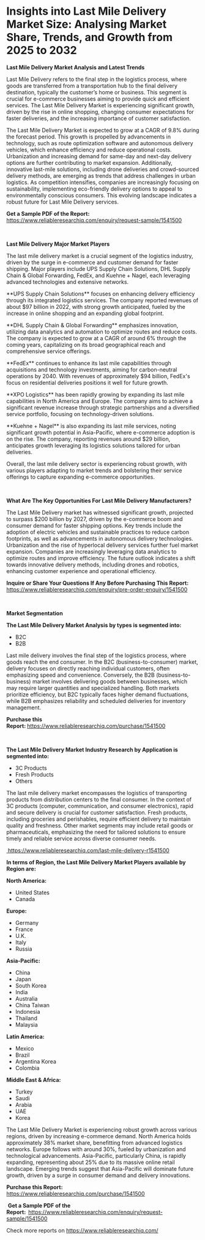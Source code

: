 <p><h1>Insights into Last Mile Delivery Market Size: Analysing Market Share, Trends, and Growth from 2025 to 2032</h1></p><p><strong>Last Mile Delivery Market Analysis and Latest Trends</strong></p>
<p><p>Last Mile Delivery refers to the final step in the logistics process, where goods are transferred from a transportation hub to the final delivery destination, typically the customer’s home or business. This segment is crucial for e-commerce businesses aiming to provide quick and efficient services. The Last Mile Delivery Market is experiencing significant growth, driven by the rise in online shopping, changing consumer expectations for faster deliveries, and the increasing importance of customer satisfaction.</p><p>The Last Mile Delivery Market is expected to grow at a CAGR of 9.8% during the forecast period. This growth is propelled by advancements in technology, such as route optimization software and autonomous delivery vehicles, which enhance efficiency and reduce operational costs. Urbanization and increasing demand for same-day and next-day delivery options are further contributing to market expansion. Additionally, innovative last-mile solutions, including drone deliveries and crowd-sourced delivery methods, are emerging as trends that address challenges in urban logistics. As competition intensifies, companies are increasingly focusing on sustainability, implementing eco-friendly delivery options to appeal to environmentally conscious consumers. This evolving landscape indicates a robust future for Last Mile Delivery services.</p></p>
<p><strong>Get a Sample PDF of the Report:&nbsp;</strong> <a href="https://www.reliableresearchiq.com/enquiry/request-sample/1541500?utm_campaign=3027&utm_medium=2&utm_source=Github&utm_content=ia&utm_term=10032025&utm_id=last-mile-delivery">https://www.reliableresearchiq.com/enquiry/request-sample/1541500</a></p>
<p>&nbsp;</p>
<p><strong>Last Mile Delivery Major Market Players</strong></p>
<p><p>The last mile delivery market is a crucial segment of the logistics industry, driven by the surge in e-commerce and customer demand for faster shipping. Major players include UPS Supply Chain Solutions, DHL Supply Chain & Global Forwarding, FedEx, and Kuehne + Nagel, each leveraging advanced technologies and extensive networks.</p><p>**UPS Supply Chain Solutions** focuses on enhancing delivery efficiency through its integrated logistics services. The company reported revenues of about $97 billion in 2022, with strong growth anticipated, fueled by the increase in online shopping and an expanding global footprint.</p><p>**DHL Supply Chain & Global Forwarding** emphasizes innovation, utilizing data analytics and automation to optimize routes and reduce costs. The company is expected to grow at a CAGR of around 6% through the coming years, capitalizing on its broad geographical reach and comprehensive service offerings.</p><p>**FedEx** continues to enhance its last mile capabilities through acquisitions and technology investments, aiming for carbon-neutral operations by 2040. With revenues of approximately $94 billion, FedEx's focus on residential deliveries positions it well for future growth.</p><p>**XPO Logistics** has been rapidly growing by expanding its last mile capabilities in North America and Europe. The company aims to achieve a significant revenue increase through strategic partnerships and a diversified service portfolio, focusing on technology-driven solutions.</p><p>**Kuehne + Nagel** is also expanding its last mile services, noting significant growth potential in Asia-Pacific, where e-commerce adoption is on the rise. The company, reporting revenues around $29 billion, anticipates growth leveraging its logistics solutions tailored for urban deliveries.</p><p>Overall, the last mile delivery sector is experiencing robust growth, with various players adapting to market trends and bolstering their service offerings to capture expanding e-commerce opportunities.</p></p>
<p>&nbsp;</p>
<p><strong>What Are The Key Opportunities For Last Mile Delivery Manufacturers?</strong></p>
<p><p>The Last Mile Delivery market has witnessed significant growth, projected to surpass $200 billion by 2027, driven by the e-commerce boom and consumer demand for faster shipping options. Key trends include the adoption of electric vehicles and sustainable practices to reduce carbon footprints, as well as advancements in autonomous delivery technologies. Urbanization and the rise of hyperlocal delivery services further fuel market expansion. Companies are increasingly leveraging data analytics to optimize routes and improve efficiency. The future outlook indicates a shift towards innovative delivery methods, including drones and robotics, enhancing customer experience and operational efficiency.</p></p>
<p><strong>Inquire or Share Your Questions If Any Before Purchasing This Report:</strong> <a href="https://www.reliableresearchiq.com/enquiry/pre-order-enquiry/1541500?utm_campaign=3027&utm_medium=2&utm_source=Github&utm_content=ia&utm_term=10032025&utm_id=last-mile-delivery">https://www.reliableresearchiq.com/enquiry/pre-order-enquiry/1541500</a></p>
<p>&nbsp;</p>
<p><strong>Market Segmentation</strong></p>
<p><strong>The Last Mile Delivery Market Analysis by types is segmented into:</strong></p>
<p><ul><li>B2C</li><li>B2B</li></ul></p>
<p><p>Last mile delivery involves the final step of the logistics process, where goods reach the end consumer. In the B2C (business-to-consumer) market, delivery focuses on directly reaching individual customers, often emphasizing speed and convenience. Conversely, the B2B (business-to-business) market involves delivering goods between businesses, which may require larger quantities and specialized handling. Both markets prioritize efficiency, but B2C typically faces higher demand fluctuations, while B2B emphasizes reliability and scheduled deliveries for inventory management.</p></p>
<p><strong>Purchase this Report:&nbsp;</strong><a href="https://www.reliableresearchiq.com/purchase/1541500?utm_campaign=3027&utm_medium=2&utm_source=Github&utm_content=ia&utm_term=10032025&utm_id=last-mile-delivery">https://www.reliableresearchiq.com/purchase/1541500</a></p>
<p>&nbsp;</p>
<p><strong>The Last Mile Delivery Market Industry Research by Application is segmented into:</strong></p>
<p><ul><li>3C Products</li><li>Fresh Products</li><li>Others</li></ul></p>
<p><p>The last mile delivery market encompasses the logistics of transporting products from distribution centers to the final consumer. In the context of 3C products (computer, communication, and consumer electronics), rapid and secure delivery is crucial for customer satisfaction. Fresh products, including groceries and perishables, require efficient delivery to maintain quality and freshness. Other market segments may include retail goods or pharmaceuticals, emphasizing the need for tailored solutions to ensure timely and reliable service across diverse consumer needs.</p></p>
<p><a href="https://www.reliableresearchiq.com/last-mile-delivery-r1541500?utm_campaign=3027&utm_medium=2&utm_source=Github&utm_content=ia&utm_term=10032025&utm_id=last-mile-delivery">&nbsp;https://www.reliableresearchiq.com/last-mile-delivery-r1541500</a></p>
<p><strong>In terms of Region, the Last Mile Delivery Market Players available by Region are:</strong></p>
<p>
    <p> <strong> North America: </strong>
        <ul>
            <li>United States</li>
            <li>Canada</li>
        </ul>
        </p> 
    <p> <strong> Europe: </strong>
        <ul>
            <li>Germany</li>
            <li>France</li>
            <li>U.K.</li>
            <li>Italy</li>
            <li>Russia</li>
        </ul>
        </p> 
    <p> <strong> Asia-Pacific: </strong>
        <ul>
            <li>China</li>
            <li>Japan</li>
            <li>South Korea</li>
            <li>India</li>
            <li>Australia</li>
            <li>China Taiwan</li>
            <li>Indonesia</li>
            <li>Thailand</li>
            <li>Malaysia</li>
        </ul>
        </p> 
    <p> <strong> Latin America: </strong>
        <ul>
            <li>Mexico</li>
            <li>Brazil</li>
            <li>Argentina Korea</li>
            <li>Colombia</li>
        </ul>
        </p> 
    <p> <strong> Middle East & Africa: </strong>
        <ul>
            <li>Turkey</li>
            <li>Saudi</li>
            <li>Arabia</li>
            <li>UAE</li>
            <li>Korea</li>
        </ul>
    </p>
    </p>
<p><p>The Last Mile Delivery Market is experiencing robust growth across various regions, driven by increasing e-commerce demand. North America holds approximately 38% market share, benefitting from advanced logistics networks. Europe follows with around 30%, fueled by urbanization and technological advancements. Asia-Pacific, particularly China, is rapidly expanding, representing about 25% due to its massive online retail landscape. Emerging trends suggest that Asia-Pacific will dominate future growth, driven by a surge in consumer demand and delivery innovations.</p></p>
<p><strong>Purchase this Report: </strong><a href="https://www.reliableresearchiq.com/purchase/1541500?utm_campaign=3027&utm_medium=2&utm_source=Github&utm_content=ia&utm_term=10032025&utm_id=last-mile-delivery">https://www.reliableresearchiq.com/purchase/1541500</a></p>
<p>&nbsp;<strong>Get a Sample PDF of the Report:&nbsp;&nbsp;</strong><a href="https://www.reliableresearchiq.com/enquiry/request-sample/1541500?utm_campaign=3027&utm_medium=2&utm_source=Github&utm_content=ia&utm_term=10032025&utm_id=last-mile-delivery">https://www.reliableresearchiq.com/enquiry/request-sample/1541500</a></p>
<p><strong></strong></p>
<p>Check more reports on <a href="https://www.reliableresearchiq.com/?utm_campaign=3027&utm_medium=2&utm_source=Github&utm_content=ia&utm_term=10032025&utm_id=last-mile-delivery">https://www.reliableresearchiq.com/</a></p>